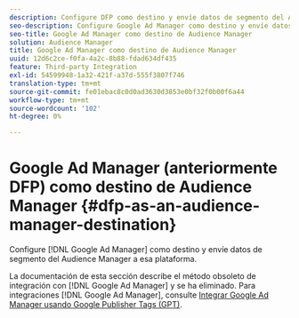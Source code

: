 ```yaml
---
description: Configure DFP como destino y envíe datos de segmento del Audience Manager a esa plataforma.
seo-description: Configure Google Ad Manager como destino y envíe datos de segmento del Audience Manager a esa plataforma.
seo-title: Google Ad Manager como destino de Audience Manager
solution: Audience Manager
title: Google Ad Manager como destino de Audience Manager
uuid: 12d6c2ce-f0fa-4a2c-8b88-fdad634df435
feature: Third-party Integration
exl-id: 54599948-1a32-421f-a37d-555f3807f746
translation-type: tm+mt
source-git-commit: fe01ebac8c0d0ad3630d3853e0bf32f0b00f6a44
workflow-type: tm+mt
source-wordcount: '102'
ht-degree: 0%

---
```


# Google Ad Manager (anteriormente DFP) como destino de Audience Manager {#dfp-as-an-audience-manager-destination}

Configure [!DNL Google Ad Manager] como destino y envíe datos de segmento del Audience Manager a esa plataforma.

La documentación de esta sección describe el método obsoleto de integración con [!DNL Google Ad Manager] y se ha eliminado. Para integraciones [!DNL Google Ad Manager], consulte [Integrar Google Ad Manager usando Google Publisher Tags (GPT)](../integration/gpt-aam-destination/gpt-aam-requirements.md).
